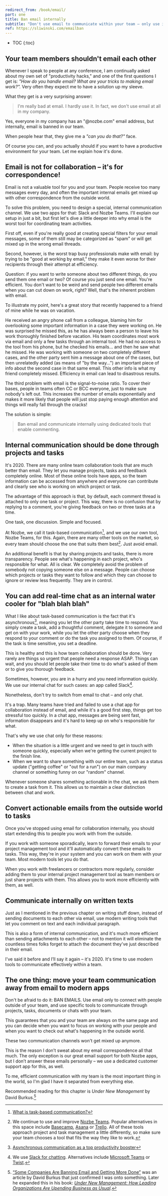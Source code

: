 ```yaml
---
redirect_from: /book/email/
part: one
title: Ban email internally
subtitle: "Don't use email to communicate within your team – only use it with the outside world!"
ref: https://sliwinski.com/emailban
---
```


* TOC
{:toc}

## Your team members shouldn't email each other

Whenever I speak to people at any conference, I am continually asked about my own set of "productivity hacks," and one of the first questions I get is: *"How do you handle email? What are your tricks to making email work?".* Very often they expect me to have a solution up my sleeve.

What they get is a very surprising answer:

> I'm really bad at email. I hardly use it. In fact, we don't use email at all in my company.

Yes, everyone in my company has an "@nozbe.com" email address, but internally, email is banned in our team.

When people hear that, they give me a *"can you do that?"* face. 

Of course you can, and you actually should if you want to have a productive environment for your team. Let me explain how it's done.

## Email is not for collaboration – it's for correspondence!

Email is not a valuable tool for you and your team. People receive too many messages every day, and often the important internal emails get mixed up with other correspondence from the outside world.

To solve this problem, you need to design a special, internal communication channel. We use two apps for that: Slack and Nozbe Teams. I'll explain our setup in just a bit, but first let's dive a little deeper into why email is the worst tool for coordinating team activities.

First off, even if you're really good at creating special filters for your email messages, some of them still may be categorized as "spam" or will get mixed up in the wrong email threads.

Second, however, is the worst trap busy professionals make with email: by trying to be "good at working by email," they make it even worse for their recipients through their attempt at efficiency.

Question: if you want to write someone about two different things, do you send them one email or two? Of course you just send one email. You're efficient. You don't want to be weird and send people two different emails when you can cut down on work, right? Well, that's the inherent problem with email.

To illustrate my point, here's a great story that recently happened to a friend of mine while he was on vacation.

He received an angry phone call from a colleague, blaming him for overlooking some important information in a case they were working on. He was surprised he missed this, as he has always been a person to leave his work thoroughly finished before vacation. His team coordinates most work via email and only a few tasks through an internal tool. He had no access to the tool from his phone, but he checked his emails… and then he saw what he missed. He was working with someone on two completely different cases, and the other party sent him a message about one of the cases, but then unrelatedly added (as means of "by the way...") an important piece of info about the second case in that same email. This other info is what my friend completely missed. Efficiency in email can lead to disastrous results.

The third problem with email is the signal-to-noise ratio. To cover their bases, people in teams often CC or BCC everyone, just to make sure nobody's left out. This increases the number of emails exponentially and makes it more likely that people will just stop paying enough attention and things will really fall through the cracks!

The solution is simple:

> Ban email and communicate internally using dedicated tools that enable commenting.

## Internal communication should be done through projects and tasks

It's 2020. There are many online team collaboration tools that are much better than email. They let you manage projects, tasks and feedback completely online. Most of these online tools have apps, so the team information can be accessed from anywhere and everyone can contribute and clearly see who is working on which project or task.

The advantage of this approach is that, by default, each comment thread is attached to only one task or project. This way, there is no confusion that by replying to a comment, you're giving feedback on two or three tasks at a time.

One task, one discussion. Simple and focused.

At Nozbe, we call it task-based communication[^1], and we use our own tool, Nozbe Teams, for this. Again, there are many other tools on the market, so every team should choose the one that suits them best[^2]. Just avoid email.

An additional benefit is that by sharing projects and tasks, there is more transparency. People see what's happening in each project, who's responsible for what. All is clear. We completely avoid the problem of somebody not copying someone else on a message. People can choose which projects or tasks they want to follow and which they can choose to ignore or review less frequently. They are in control.

## You can add real-time chat as an internal water cooler for "blah blah blah"

What I like about task-based communication is the fact that it's asynchronous[^3], meaning you let the other party take time to respond. You simply create a task, add a thoughtful comment, delegate it to someone and get on with your work, while you let the other party choose when they respond to your comment or do the task you assigned to them. Of course, if the task is time sensitive, you set a deadline.

This is healthy and this is how team collaboration should be done. Very rarely are things so urgent that people need a response ASAP. Things can wait, and you should let people take their time to do what's asked of them or to give you thorough feedback.

Sometimes, however, you are in a hurry and you need information quickly. We use our internal chat for such cases: an app called Slack[^4].

Nonetheless, don't try to switch from email to chat – and only chat.

It's a trap. Many teams have tried and failed to use a chat app for collaboration instead of email, and while it's a good first step, things get too stressful too quickly. In a chat app, messages are being sent fast, information disappears and it's hard to keep up on who's responsible for what.

That's why we use chat only for these reasons:

- When the situation is a little urgent and we need to get in touch with someone quickly, especially when we're getting the current project to the finish line.
- When we want to share something with our entire team, such as a status update ("getting coffee" or "out for a run") on our main company channel or something funny on our "random" channel.

Whenever someone shares something actionable in the chat, we ask them to create a task from it. This allows us to maintain a clear distinction between chat and work.

## Convert actionable emails from the outside world to tasks

Once you've stopped using email for collaboration internally, you should start extending this to people you work with from the outside.

If you work with someone sporadically, learn to forward their emails to your project management tool and it'll automatically convert these emails to tasks. This way, they're in your system and you can work on them with your team. Most modern tools let you do that.

When you work with freelancers or contractors more regularly, consider adding them to your internal project management tool as team members or just share projects with them. This allows you to work more efficiently with them, as well.

## Communicate internally on written texts

Just as I mentioned in the previous chapter on writing stuff down, instead of sending documents to each other via email, use modern writing tools that let you comment on text and each individual paragraph.

This is also a form of internal communication, and it's much more efficient than sending attachments to each other – not to mention it will eliminate the countless times folks forget to attach the document they've just described in their email.

I've said it before and I’ll say it again – it's 2020. It's time to use modern tools to communicate effectively within a team.

## The one thing: move your team communication away from email to modern apps

Don't be afraid to do it: BAN EMAILS. Use email only to connect with people outside of your team, and use specific tools to communicate through projects, tasks, documents or chats with your team.

This guarantees that you and your team are always on the same page and you can decide when you want to focus on working with your people and when you want to check out what's happening in the outside world.

These two communication channels won't get mixed up anymore.

This is the reason I don’t sweat about my email correspondence all that much. The only exception is our great email support for both Nozbe apps, but I don’t answer these emails personally – we use a dedicated customer support app for this, as well.

To me, efficient communication with my team is the most important thing in the world, so I'm glad I have it separated from everything else.

Recommended reading for this chapter is *Under New Management* by David Burkus.[^5]

[^1]: [What is task-based communication?](https://nozbe.com/blog/task-based-communication)

[^2]: We continue to use and improve [Nozbe Teams](https://nozbe.com/). Popular alternatives in this space include [Basecamp](https://basecamp), [Asana](https://asana.com) or [Trello](https://trello.com). All of these tools approach project and task management a little differently, so make sure your team chooses a tool that fits the way they like to work.

[^3]: [Asynchronous communication as a top productivity booster](https://nozbe.com/blog/asynchronous/)

[^4]: We use [Slack for chatting](https://slack.com). Alternatives include [Microsoft Teams](https://www.microsoft.com/en-us/microsoft-365/microsoft-teams/group-chat-software) or [Twist](https://twistapp.com).

[^5]: [“Some Companies Are Banning Email and Getting More Done”](https://hbr.org/2016/06/some-companies-are-banning-email-and-getting-more-done) was an article by David Burkus that just confirmed I was onto something. Later he expanded this in his book: [*Under New Management: How Leading Organizations Are Upending Business as Usual*](https://davidburkus.com/books/under-new-management/).
